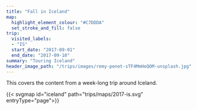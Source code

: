 ```yaml
---
title: "Fall in Iceland"
map:
  highlight_element_colour: "#C7DDDA"
  set_stroke_and_fill: false
trip:
  visited_labels:
  - "IS"
  start_date: "2017-09-01"
  end_date: "2017-09-10"
summary: "Touring Iceland"
header_image_path: "/trips/images/remy-penet-sTF4MmHeQOM-unsplash.jpg"
---
```


This covers the content from a week-long trip around Iceland.

{{< svgmap id="iceland" path="trips/maps/2017-is.svg" entryType="page">}}
